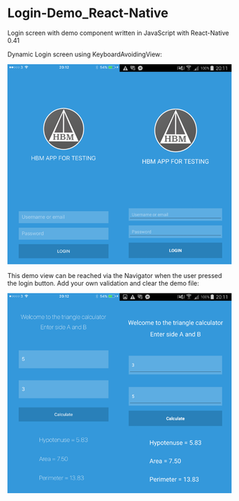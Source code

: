 # Login-Demo_React-Native

Login screen with demo component written in JavaScript with React-Native 0.41

Dynamic Login screen using KeyboardAvoidingView:

![Alt text](/ScreenShots/login.png?raw=true "login")

This demo view can be reached via the Navigator when the user pressed the login button.
Add your own validation and clear the demo file:

![Alt text](/ScreenShots/calc.png?raw=true "calc")
